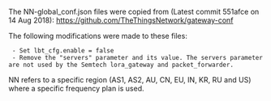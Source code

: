 The NN-global_conf.json files were copied from (Latest commit 551afce  on 14 Aug 2018):
https://github.com/TheThingsNetwork/gateway-conf

The following modifications were made to these files:

     - Set lbt_cfg.enable = false
     - Remove the "servers" parameter and its value. The servers parameter are not used by the Semtech lora_gateway and packet_forwarder.

NN refers to a specific region (AS1, AS2, AU, CN, EU, IN, KR, RU and US) where a specific frequency plan is used.
